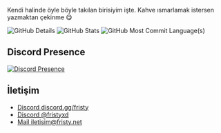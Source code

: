 Kendi halinde öyle böyle takılan birisiyim işte. Kahve ısmarlamak istersen yazmaktan çekinme 😋

![GitHub Details](http://github-profile-summary-cards.vercel.app/api/cards/profile-details?username=fristyxd&theme=blueberry)
![GitHub Stats](http://github-profile-summary-cards.vercel.app/api/cards/stats?username=fristyxd&theme=blueberry) ![GitHub Most Commit Language(s)](http://github-profile-summary-cards.vercel.app/api/cards/most-commit-language?username=fristyxd&theme=blueberry) 

## Discord Presence
[![Discord Presence](https://lanyard.cnrad.dev/api/1014549805608992901)](https://discord.com/users/1014549805608992901)

## İletişim

- [Discord discord.gg/fristy](https://dc.fristy.net)
- [Discord @fristyxd](https://discord.com/users/1014549805608992901)
- [Mail iletisim@fristy.net](mailto:iletisim@fristy.net)
